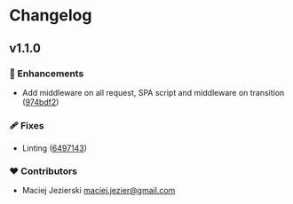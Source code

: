 # Changelog


## v1.1.0


### 🚀 Enhancements

- Add middleware on all request, SPA script and middleware on transition ([974bdf2](https://github.com/your-org/nuxt-queue-it/commit/974bdf2))

### 🩹 Fixes

- Linting ([6497143](https://github.com/your-org/nuxt-queue-it/commit/6497143))

### ❤️ Contributors

- Maciej Jezierski <maciej.jezier@gmail.com>

